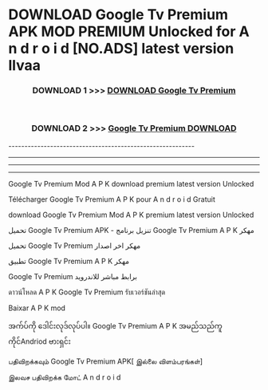 # DOWNLOAD Google Tv Premium  APK MOD PREMIUM Unlocked for A n d r o i d [NO.ADS] latest version llvaa 



<div align="center">

<h3>DOWNLOAD 1 >>> <a href="https://getmod2.web.app/?judul=Google Tv Premium ">DOWNLOAD Google Tv Premium </a></h3><br>

<h3>DOWNLOAD 2 >>> <a href="https://getmod2.web.app/?judul=Google Tv Premium ">Google Tv Premium  DOWNLOAD </a></h3>

</div>
----------------------------------------------------------

----------------------------------------------------------

----------------------------------------------------------

----------------------------------------------------------

Google Tv Premium  Mod A P K download premium latest version Unlocked

Télécharger Google Tv Premium  A P K pour A n d r o i d Gratuit

download Google Tv Premium  Mod A P K premium latest version Unlocked

تحميل Google Tv Premium  APK - تنزيل برنامج Google Tv Premium  A P K مهكر

تحميل Google Tv Premium  مهكر اخر اصدار

تطبيق Google Tv Premium  A P K مهكر

Google Tv Premium  برابط مباشر للاندرويد

ดาวน์โหลด A P K Google Tv Premium  รับเวอร์ชันล่าสุด

Baixar A P K mod

အက်ပ်ကို ဒေါင်းလုဒ်လုပ်ပါ။ Google Tv Premium  A P K အမည်သည်ကူကိုင်Andriod ဗားရှင်း

பதிவிறக்கவும் Google Tv Premium  APK[ இல்லை விளம்பரங்கள்] 
 
இலவச பதிவிறக்க மோட் A n d r o i d




